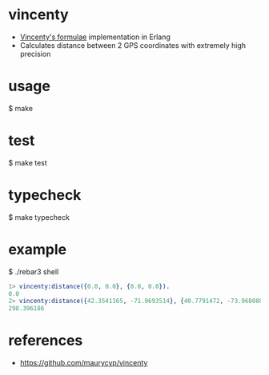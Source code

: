 # vincenty
- [Vincenty's formulae](https://en.wikipedia.org/wiki/Vincenty's_formulae) implementation in Erlang
- Calculates distance between 2 GPS coordinates with extremely high precision

# usage
$ make

# test
$ make test

# typecheck
$ make typecheck

# example
$ ./rebar3 shell
```Erlang
1> vincenty:distance({0.0, 0.0}, {0.0, 0.0}).
0.0
2> vincenty:distance({42.3541165, -71.0693514}, {40.7791472, -73.9680804}).
298.396186
```

# references
- https://github.com/maurycyp/vincenty
